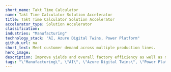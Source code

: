 ```yaml
---
short_name: Takt Time Calculator
name: Takt Time Calculator Solution Accelerator
title: Takt Time Calculator Solution Accelerator
accelerator_type: Solution Accelerator
classification: 
industries: "Manufacturing"
technology_stack: "AI, Azure Digital Twins, Power Platform"
github_url: na
short_text: Meet customer demand across multiple production lines.
hero_image: 
description: Improve yields and overall factory efficiency as well as managing team/resource capacity according to customer demand by balancing the rate needed to complete a product to meet customer demand across multiple production lines. 
tags: "\"Manufacturing\", \"AI\", \"Azure Digital Twins\", \"Power Platform\", \"Solution Accelerator\""
---
```

